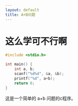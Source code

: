 ```yaml
---
layout: default
title: A+B问题
---
```


# 这么学可不行啊

```c
#include <stdio.h>

int main() {
	int a, b;
	scanf("%d%d", &a, &b);
	printf("%d", a+b);
	return 0;
}
```

这是一个简单的 a+b 问题的c程序。